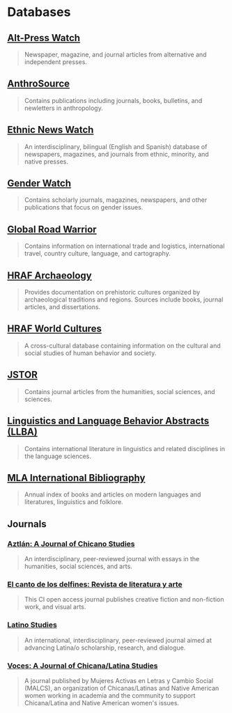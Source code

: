 # Databases

## [Alt-Press Watch](http://summit.csuci.edu:2048/login?url=http://search.proquest.com/altpresswatch?accountid=7284)

> Newspaper, magazine, and journal articles from alternative and independent presses.

## [AnthroSource](http://summit.csuci.edu:2048/login?url=http://anthrosource.onlinelibrary.wiley.com)

> Contains publications including journals, books, bulletins, and newletters in anthropology.

## [Ethnic News Watch](http://summit.csuci.edu:2048/login?url=http://search.proquest.com/ethnicnewswatch?accountid=7284)

> An interdisciplinary, bilingual \(English and Spanish\) database of newspapers, magazines, and journals from ethnic, minority, and native presses.

## [Gender Watch](http://summit.csuci.edu:2048/login?url=http://search.proquest.com/genderwatch?accountid=7284)

> Contains scholarly journals, magazines, newspapers, and other publications that focus on gender issues.

## [Global Road Warrior](http://summit.csuci.edu:2048/login?url=http://www.globalroadwarrior.com/directclient_index2.asp?c=csuci)

> Contains information on international trade and logistics, international travel, country culture, language, and cartography.

## [HRAF Archaeology](http://summit.csuci.edu:2048/login?url=http://ehrafarchaeology.yale.edu/)

> Provides documentation on prehistoric cultures organized by archaeological traditions and regions. Sources include books, journal articles, and dissertations.

## [HRAF World Cultures](http://summit.csuci.edu:2048/login?url=http://ehrafworldcultures.yale.edu/)

> A cross-cultural database containing information on the cultural and social studies of human behavior and society.

## [JSTOR](http://summit.csuci.edu:2048/login?url=http://www.jstor.org/search)

> Contains journal articles from the humanities, social sciences, and sciences.

## [Linguistics and Language Behavior Abstracts \(LLBA\)](http://summit.csuci.edu:2048/login?url=http://search.proquest.com/llba?accountid=7284)

> Contains international literature in linguistics and related disciplines in the language sciences.

## [MLA International Bibliography](https://literature-proquest-com.summit.csuci.edu/?null)

> Annual index of books and articles on modern languages and literatures, linguistics and folklore.

## Journals

### [Aztlán: A Journal of Chicano Studies](http://summit.csuci.edu:2048/login?url=http://www.ingentaconnect.com/content/csrc/aztlan)

> An interdisciplinary, peer-reviewed journal with essays in the humanities, social sciences, and arts.

### [El canto de los delfines: Revista de literatura y arte](http://journals.library.csuci.edu/ojs/index.php/delfines)

> This CI open access journal publishes creative fiction and non-fiction work, and visual arts.

### [Latino Studies](http://search.proquest.com.summit.csuci.edu:2048/publication/43954)

> An international, interdisciplinary, peer-reviewed journal aimed at advancing Latina/o scholarship, research, and dialogue.

### [Voces: A Journal of Chicana/Latina Studies](http://www.jstor.org.summit.csuci.edu:2048/journal/vocjchilatstu)

> A journal published by Mujeres Activas en Letras y Cambio Social \(MALCS\), an organization of Chicanas/Latinas and Native American women working in academia and the community to support Chicana/Latina and Native American women's issues.
